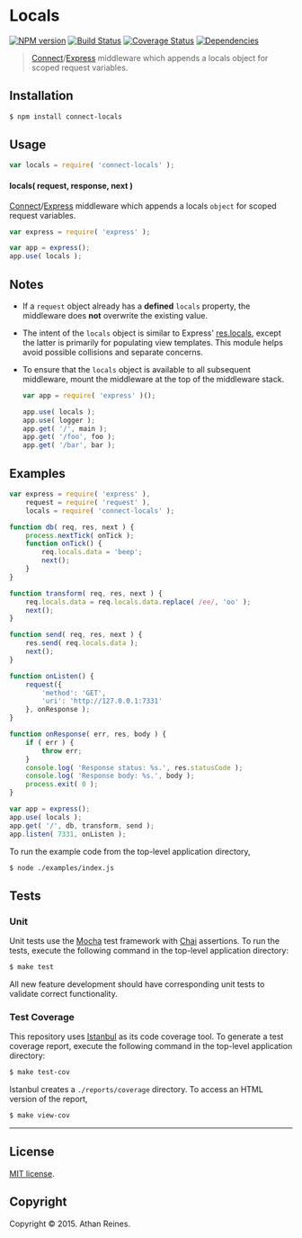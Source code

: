 Locals
===
[![NPM version][npm-image]][npm-url] [![Build Status][travis-image]][travis-url] [![Coverage Status][codecov-image]][codecov-url] [![Dependencies][dependencies-image]][dependencies-url]

> [Connect](https://github.com/senchalabs/connect)/[Express](http://expressjs.com/) middleware which appends a locals object for scoped request variables.


## Installation

``` bash
$ npm install connect-locals
```


## Usage

``` javascript
var locals = require( 'connect-locals' );
```

#### locals( request, response, next )

[Connect](https://github.com/senchalabs/connect)/[Express](http://expressjs.com/) middleware which appends a locals `object` for scoped request variables.

``` javascript
var express = require( 'express' );

var app = express();
app.use( locals );
```

## Notes

*	If a `request` object already has a __defined__ `locals` property, the middleware does __not__ overwrite the existing value.
*	The intent of the `locals` object is similar to Express' [res.locals](http://expressjs.com/api.html#res.locals), except the latter is primarily for populating view templates. This module helps avoid possible collisions and separate concerns.
*	To ensure that the `locals` object is available to all subsequent middleware, mount the middleware at the top of the middleware stack.

	``` javascript
	var app = require( 'express' )();

	app.use( locals );
	app.use( logger );
	app.get( '/', main );
	app.get( '/foo', foo );
	app.get( '/bar', bar );
	```


## Examples

``` javascript
var express = require( 'express' ),
	request = require( 'request' ),
	locals = require( 'connect-locals' );

function db( req, res, next ) {
	process.nextTick( onTick );
	function onTick() {
		req.locals.data = 'beep';
		next();
	}
}

function transform( req, res, next ) {
	req.locals.data = req.locals.data.replace( /ee/, 'oo' );
	next();
}

function send( req, res, next ) {
	res.send( req.locals.data );
	next();
}

function onListen() {
	request({
		'method': 'GET',
		'uri': 'http://127.0.0.1:7331'
	}, onResponse );
}

function onResponse( err, res, body ) {
	if ( err ) {
		throw err;
	}
	console.log( 'Response status: %s.', res.statusCode );
	console.log( 'Response body: %s.', body );
	process.exit( 0 );
}

var app = express();
app.use( locals );
app.get( '/', db, transform, send );
app.listen( 7331, onListen );
```

To run the example code from the top-level application directory,

``` bash
$ node ./examples/index.js
```


## Tests

### Unit

Unit tests use the [Mocha](http://mochajs.org/) test framework with [Chai](http://chaijs.com) assertions. To run the tests, execute the following command in the top-level application directory:

``` bash
$ make test
```

All new feature development should have corresponding unit tests to validate correct functionality.


### Test Coverage

This repository uses [Istanbul](https://github.com/gotwarlost/istanbul) as its code coverage tool. To generate a test coverage report, execute the following command in the top-level application directory:

``` bash
$ make test-cov
```

Istanbul creates a `./reports/coverage` directory. To access an HTML version of the report,

``` bash
$ make view-cov
```


---
## License

[MIT license](http://opensource.org/licenses/MIT).


## Copyright

Copyright &copy; 2015. Athan Reines.


[npm-image]: http://img.shields.io/npm/v/connect-locals.svg
[npm-url]: https://npmjs.org/package/connect-locals

[travis-image]: http://img.shields.io/travis/kgryte/connect-locals/master.svg
[travis-url]: https://travis-ci.org/kgryte/connect-locals

[codecov-image]: https://img.shields.io/codecov/c/github/kgryte/connect-locals/master.svg
[codecov-url]: https://codecov.io/github/kgryte/connect-locals?branch=master

[dependencies-image]: http://img.shields.io/david/kgryte/connect-locals.svg
[dependencies-url]: https://david-dm.org/kgryte/connect-locals

[dev-dependencies-image]: http://img.shields.io/david/dev/kgryte/connect-locals.svg
[dev-dependencies-url]: https://david-dm.org/dev/kgryte/connect-locals

[github-issues-image]: http://img.shields.io/github/issues/kgryte/connect-locals.svg
[github-issues-url]: https://github.com/kgryte/connect-locals/issues
